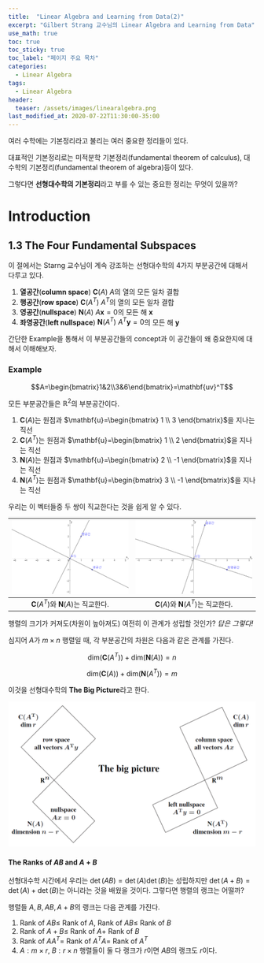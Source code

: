```yaml
---
title:  "Linear Algebra and Learning from Data(2)"
excerpt: "Gilbert Strang 교수님의 Linear Algebra and Learning from Data"
use_math: true
toc: true
toc_sticky: true
toc_label: "페이지 주요 목차"
categories:
  - Linear Algebra
tags:
  - Linear Algebra
header:
  teaser: /assets/images/linearalgebra.png
last_modified_at: 2020-07-22T11:30:00-35:00
---
```


여러 수학에는 기본정리라고 불리는 여러 중요한 정리들이 있다.

대표적인 기본정리로는 미적분학 기본정리(fundamental theorem of calculus), 대수학의 기본정리(fundamental theorem of algebra)등이 있다.

그렇다면 **선형대수학의 기본정리**라고 부를 수 있는 중요한 정리는 무엇이 있을까?

# Introduction
## 1.3 The Four Fundamental Subspaces

이 절에서는 Starng 교수님이 계속 강조하는 선형대수학의 $4$가지 부분공간에 대해서 다루고 있다. 

1. **열공간**(**column space**) $\mathbf{C}(A)$
$A$의 열의 모든 일차 결합
2. **행공간**(**row space**) $\mathbf{C}(A^T)$
$A^T$의 열의 모든 일차 결합
3. **영공간**(**nullspace**) $\mathbf{N}(A)$
$A\mathbf{x}=0$의 모든 해 $\mathbf{x}$
4. **좌영공간**(**left nullspace**) $\mathbf{N}(A^T)$
$A^T\mathbf{y}=0$의 모든 해 $\mathbf{y}$

간단한 Example을 통해서 이 부분공간들의 concept과 이 공간들이 왜 중요한지에 대해서 이해해보자.

### Example  
$$A=\begin{bmatrix}1&2\\3&6\end{bmatrix}=\mathbf{uv}^T$$

모든 부분공간들은 $\mathbb{R}^2$의 부분공간이다.
1. $\mathbf{C}(A)$는 원점과 $\mathbf{u}=\begin{bmatrix} 1 \\ 3 \end{bmatrix}$을 지나는 직선
2. $\mathbf{C}(A^T)$는 원점과 $\mathbf{u}=\begin{bmatrix} 1 \\ 2 \end{bmatrix}$을 지나는 직선
3. $\mathbf{N}(A)$는 원점과 $\mathbf{u}=\begin{bmatrix} 2 \\ -1 \end{bmatrix}$을 지나는 직선
4. $\mathbf{N}(A^T)$는 원점과 $\mathbf{u}=\begin{bmatrix} 3 \\ -1 \end{bmatrix}$을 지나는 직선

우리는 이 벡터들중 두 쌍이 직교한다는 것을 쉽게 알 수 있다.

| ![](https://raw.githubusercontent.com/Archin-coding/Archin-coding.github.io/master/assets/images/linearalgebra/20200722_3.png) | ![](https://raw.githubusercontent.com/Archin-coding/Archin-coding.github.io/master/assets/images/linearalgebra/20200722_4.png)|
|:--:|:--:|
| $\mathbf{C}(A^T)$와 $\mathbf{N}(A)$는 직교한다. | $\mathbf{C}(A)$와 $\mathbf{N}(A^T)$는 직교한다. |

행렬의 크기가 커져도(차원이 높아져도) 여전히 이 관계가 성립할 것인가? *답은 그렇다!*

심지어 $A$가 $m\times n$ 행렬일 때, 각 부분공간의 차원은 다음과 같은 관계를 가진다.

$$\mathrm{dim}(\mathbf{C}(A^T))+\mathrm{dim}(\mathbf{N}(A))=n$$

$$\mathrm{dim}(\mathbf{C}(A))+\mathrm{dim}(\mathbf{N}(A^T))=m$$

이것을 선형대수학의 **The Big Picture**라고 한다.

 ![](https://raw.githubusercontent.com/Archin-coding/Archin-coding.github.io/master/assets/images/linearalgebra/20200722_5.png) 


#### The Ranks of $AB$ and $A+B$
선형대수학 시간에서 우리는 $\det (AB)=\det (A) \det(B)$는 성립하지만 $\det (A+B)=\det (A)+\det(B)$는 아니라는 것을 배웠을 것이다. 그렇다면 행렬의 랭크는 어떨까?

행렬들 $A,B, AB, A+B$의 랭크는 다음 관계를 가진다.

1. Rank of $AB\leq$ Rank of $A$, Rank of $AB\leq$ Rank of $B$
2. Rank of $A+B\leq$ Rank of $A+$ Rank of $B$
3. Rank of $AA^T=$ Rank of $A^TA=$ Rank of $A^T$
4. $A:m\times r$, $B:r\times n$ 행렬들이 둘 다 랭크가 $r$이면 $AB$의 랭크도 $r$이다.


